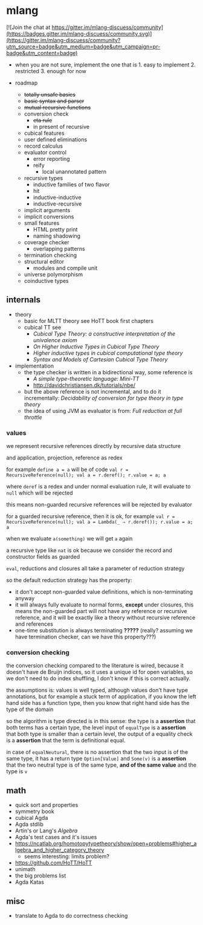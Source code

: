 
# mlang

[![Join the chat at https://gitter.im/mlang-discuess/community](https://badges.gitter.im/mlang-discuess/community.svg)](https://gitter.im/mlang-discuess/community?utm_source=badge&utm_medium=badge&utm_campaign=pr-badge&utm_content=badge)


* when you are not sure, implement the one that is 1. easy to implement 2. restricted 3. enough for now

* roadmap
    * ~~totally unsafe basics~~
    * ~~basic syntax and parser~~
    * ~~mutual recursive functions~~
    * conversion check
        * ~~eta rule~~
        * in present of recursive
    * cubical features
    * user defined eliminations
    * record calculus
    * evaluator control
        * error reporting
        * reify
            * local unannotated pattern
    * recursive types
        * inductive families of two flavor
        * hit
        * inductive-inductive
        * inductive-recursive
    * implicit arguments
    * implicit conversions
    * small features
        * HTML pretty print
        * naming shadowing
    * coverage checker
        * overlapping patterns
    * termination checking
    * structural editor
        * modules and compile unit
    * universe polymorphism
    * coinductive types
    

## internals

* theory
    * basic for MLTT theory see HoTT book first chapters
    * cubical TT see
         * *Cubical Type Theory: a constructive interpretation of the univalence axiom*
         * *On Higher Inductive Types in Cubical Type Theory*
         * *Higher inductive types in cubical computational type theory*
         * *Syntax and Models of Cartesian Cubical Type Theory*
* implementation
    * the type checker is written in a bidirectional way, some reference is
         * *A simple type-theoretic language: Mini-TT*
         * http://davidchristiansen.dk/tutorials/nbe/
    * but the above reference is not incremental, and to do it incrementally: *Decidability of conversion for type theory in type theory*
    * the idea of using JVM as evaluator is from: *Full reduction at full throttle*



### values

we represent recursive references directly by recursive data structure

and application, projection, reference as redex

for example `define a = a` will be of code `val r = RecursiveReference(null); val a = r.deref(); r.value = a; a`

where `deref` is a redex and under normal evaluation rule, it will evaluate to `null` which will be rejected

this means non-guarded recursive references will be rejected by evaluator

for a guarded recursive reference, then it is ok, for example `val r = RecursiveReference(null); val a = Lambda(_ ⇒ r.deref()); r.value = a; a`

when we evaluate `a(something)` we will get `a` again

a recursive type like `nat` is ok because we consider the record and constructor fields as guarded

`eval`, reductions and closures all take a parameter of reduction strategy

so the default reduction strategy has the property:

* it don't accept non-guarded value definitions, which is non-terminating anyway
* it will always fully evaluate to normal forms, **except** under closures, this means the non-guarded part will not have any reference or recursive reference,
and it will be exactly like a theory without recursive reference and references
* one-time substitution is always terminating **?????** (really? assuming we have termination checker, can we have this property???)


### conversion checking

the conversion checking compared to the literature is wired, because it doesn't have de Bruijn indices, so it uses a unique id for open variables, so we don't need to do index shuffling, I don't know if this is correct actually.

the assumptions is: values is well typed, although values don't have type annotations, but for example a stuck term of application, if you know the left hand side has a function type, then you know that right hand side has the type of the domain

so the algorithm is type directed is in this sense: the type is a **assertion** that both terms has a certain type, the level input of `equalType` is a **assertion** that both type is smaller than a certain level, the output of a equality check is a **assertion** that the term is definitional equal.

in case of `equalNeutural`, there is no assertion that the two input is of the same type, it has a return type `Option[Value]` and `Some(v)` is a **assertion** that the two neutral type is of the same type, **and of the same value** and the type is `v`

## math

* quick sort and properties
* symmetry book
* cubical Agda
* Agda stdlib
* Artin's or Lang's *Algebra*
* Agda's test cases and it's issues
* https://ncatlab.org/homotopytypetheory/show/open+problems#higher_algebra_and_higher_category_theory
    * seems interesting: limits problem?
* https://github.com/HoTT/HoTT
* unimath
* the big problems list
* Agda Katas


## misc

* translate to Agda to do correctness checking